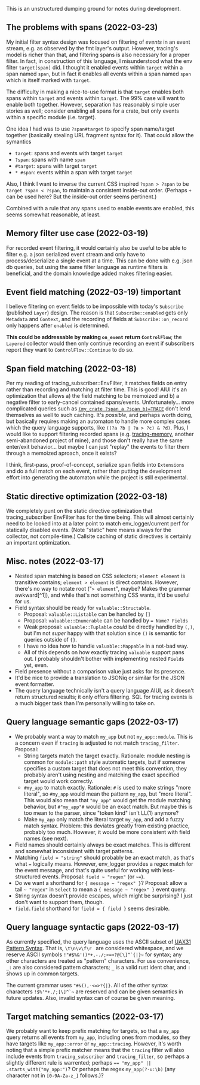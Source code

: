 This is an unstructured dumping ground for notes during development.

## The problems with spans (2022-03-23)

My initial filter syntax design was focused on filtering of _events_ in an event
stream, e.g. as observed by the fmt layer's output. However, tracing's model is
richer than that, and filtering spans is also necessary for a proper filter. In
fact, in construction of this language, I misunderstood what the env filter
`target[span]` did. I thought it enabled events within `target` within a span
named `span`, but in fact it enables all events within a span named `span`
which is itself marked with `target`.

The difficulty in making a nice-to-use format is that `target` enables both
spans within `target` and events within `target`. The 99% case will want to
enable both together. However, separation has reasonably simple user stories as
well; consider enabling all spans for a crate, but only events within a specific
module (i.e. target).

One idea I had was to use `?span#target` to specify span name/target together
(basically stealing URL fragment syntax for it). That could allow the symantics

- `target`: spans and events with target `target`
- `?span`: spans with name `span`
- `#target`: spans with target `target`
- `* #span`: events within a span with target `target`

Also, I think I want to inverse the current CSS inspired `?span > ?span` to be
`target ?span < ?span`, to maintain a consistent inside-out order. (Perhaps `+`
can be used here? But the inside-out order seems pertinent.)

Combined with a rule that any spans used to enable events are enabled, this
seems somewhat reasonable, at least.

## Memory filter use case (2022-03-19)

For recorded event filtering, it would certainly also be useful to be able to
filter e.g. a json serialized event stream and only have to process/deserialize
a single event at a time. This can be done with e.g. json db queries, but using
the same filter language as runtime filters is beneficial, and the domain
knowledge added makes filtering easier.

## Event field matching (2022-03-19) !important

I believe filtering on event fields to be impossible with today's `Subscribe`
(published `Layer`) design. The reason is that `Subscribe::enabled` gets only
`Metadata` and `Context`, and the recording of fields at `Subscribe::on_record`
only happens after `enabled` is determined.

**This could be addressable by making `on_event` return `ControlFlow`**; the
`Layered` collector would then only continue recording an event if subscribers
report they want to `ControlFlow::Continue` to do so.

## Span field matching (2022-03-18)

Per my reading of tracing_subscriber::EnvFilter, it matches fields on entry
rather than recording and matching at filter time. This is good! AIUI it's an
optimization that allows a) the field matching to be memoized and b) a negative
filter to early-cancel contained spans/events. Unfortunately... more complicated
queries such as [`(my_crate ?span_a ?span_b)=TRACE`][nested-span-filter] don't
lend themselves as well to such caching. It's *possible*, and perhaps worth
doing, but basically requires making an automaton to handle more complex cases
which the query language supports, like `((?a ?b | ?a > ?c) & ?d)`. Plus, I
would like to support filtering recorded spans (e.g. [tracing-memory], another
semi-abandoned project of mine), and those don't really have the same enter/exit
behavior... but maybe I can just "replay" the events to filter them through a
memoized aproach, once it exists?

I think, first-pass, proof-of-concept, serialize span fields into `Extensions`
and do a full match on each event, rather than putting the development effort
into generating the automaton while the project is still experimental.

[nested-span-filter]: https://discord.com/channels/500028886025895936/627649734592561152/954104152059940944
[tracing-memory]: https://github.com/CAD97/tracing-utils/tree/main/libs/tracing-memory

## Static directive optimization (2022-03-18)

We completely punt on the static directive optimization that tracing_subscriber
EnvFilter has for the time being. This will almost certainly need to be looked
into at a later point to match env_logger/current perf for statically disabled
events. (Note "static" here means always for the collector, not compile-time.)
Callsite caching of static directives is certainly an important optimization.

## Misc. notes (2022-03-17)

- Nested span matching is based on CSS selectors; `element element` is
  transitive contains; `element > element` is direct contains. However, there's
  no way to notate root ("`> element`", maybe? Makes the grammar awkward[^1]),
  and while that's not something CSS wants, it'd be useful for us.
- Field syntax should be ready for `valuable::Structable`.
  - Proposal: `valuable::Listable` can be handled by `[]`
  - Proposal: `valuable::Enumerable` can be handled by `= Name? Fields`
  - Weak proposal: `valuable::Tuplable` *could* be directly handled by `(,)`,
    but I'm not *super* happy with that solution since `()` is semantic for
    queries outside of `{}`.
  - I have no idea how to handle `valuable::Mappable` in a not-bad way.
  - All of this depends on how exactly tracing `valuable` support pans out.
    I probably shouldn't bother with implementing nested `Field`s yet, even.
- Field presence without a comparison value just asks for its presence.
- It'd be nice to provide a translation to JSONiq or similar for the JSON
  event formatter.
- The query language technically isn't a query language AIUI, as it doesn't
  return structured results; it only offers filtering. SQL for tracing events
  is a much bigger task than I'm personally willing to take on.

## Query language semantic gaps (2022-03-17)

- We probably want a way to match `my_app` but not `my_app::module`. This is a
  concern even if `tracing` is adjusted to not match `tracing_filter`. Proposal:
  - String targets match the target exactly. Rationale: module nesting is common
    for `module::path` style automatic targets, but if someone specifies a
    custom target that does not meet this convention, they probably aren't using
    nesting and matching the exact specified target would work correctly.
  - `#my_app` to match exactly. Rationale: `#` is used to make strings "more
    literal", so `#my_app` would mean the pattern `my_app`, but "more literal".
    This would also mean that `"my_app"` would get the module matching behavior,
    but `#"my_app"#` would be an exact match. But maybe this is too mean to the
    parser, since "token kind" isn't LL(1) anymore?
  - Make `my_app` only match the literal target `my_app`, and add a fuzzy match
    syntax. Problem: this deviates greatly from existing practice, probably too
    much. However, it would be more consistent with field names (see next).
- Field names should certainly always be exact matches. This is different and
  somewhat inconsistent with target patterns.
- Matching `field = "string"` should probably be an exact match, as that's what
  `=` logically means. However, env_logger provides a regex match for the event
  message, and that's quite useful for working with less-structured events.
  Proposal: `field ~ "regex"` (or `~=`).
- Do we want a shorthand for `{ message ~ "regex" }`? Proposal: allow a tail
  `~ "regex"` in `Select` to mean a `{ message ~ "regex" }` event query.
- String syntax doesn't provide escapes, which might be surprising?
  I just don't want to support them, though.
- `field.field` shorthand for `field = { field }` seems desirable.

## Query language syntactic gaps (2022-03-17)

As currently specified, the query language uses the ASCII subset of
[UAX31 Pattern Syntax](http://www.unicode.org/reports/tr31/#Pattern_Syntax).
That is, `\t\n\v\f\r ` are considered whitespace, and we reserve ASCII symbols
``!"#$%&'()*+,-./;<=>?@[\]^`{|}~`` for syntax; any other characters are treated
as "pattern" characters. For use convenience, `_:` are also considered pattern
characters; `_` is a valid rust ident char, and `:` shows up in common targets.

The current grammar uses `"#&(),-<=>?{|}`. All of the other syntax characters
``!$%'*+./;[\]^`~`` are reserved and can be given semantics in future updates.
Also, invalid syntax can of course be given meaning.

## Target matching semantics (2022-03-17)

We probably want to keep prefix matching for targets, so that a `my_app` query
returns all events from `my_app`, including ones from modules, so they have
targets like `my_app::error` or `my_app::tracing`. However, it's worth noting
that a simple prefix matcher means that the `tracing` filter will also include
events from `tracing_subscriber` and `tracing_filter`, so perhaps a slightly
different rule is warrented; perhaps `== "my_app" || .starts_with("my_app:")`?
Or perhaps the regex `my_app(?-u:\b)` (any character not in `[0-9A-Za-z_]`
follows.)?

